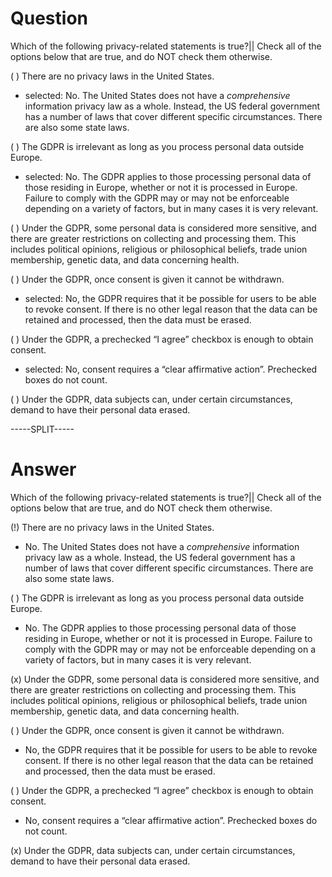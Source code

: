 # Question

Which of the following privacy-related statements is true?|| Check all of the options below that are true, and do NOT check them otherwise.

( ) There are no privacy laws in the United States.
- selected: No. The United States does not have a *comprehensive* information privacy law as a whole. Instead, the US federal government has a number of laws that cover different specific circumstances. There are also some state laws.

( ) The GDPR is irrelevant as long as you process personal data outside Europe.
- selected: No. The GDPR applies to those processing personal data of those residing in Europe, whether or not it is processed in Europe. Failure to comply with the GDPR may or may not be enforceable depending on a variety of factors, but in many cases it is very relevant.

( ) Under the GDPR, some personal data is considered more sensitive, and there are greater restrictions on collecting and processing them. This includes political opinions, religious or philosophical beliefs, trade union membership, genetic data, and data concerning health.

( ) Under the GDPR, once consent is given it cannot be withdrawn.
- selected: No, the GDPR requires that it be possible for users to be able to revoke consent. If there is no other legal reason that the data can be retained and processed, then the data must be erased.

( ) Under the GDPR, a prechecked “I agree” checkbox is enough to obtain consent.
- selected: No, consent requires a “clear affirmative action”. Prechecked boxes do not count.

( ) Under the GDPR, data subjects can, under certain circumstances, demand to have their personal data erased.

-----SPLIT-----

# Answer

Which of the following privacy-related statements is true?|| Check all of the options below that are true, and do NOT check them otherwise.

(!) There are no privacy laws in the United States.
- No. The United States does not have a *comprehensive* information privacy law as a whole. Instead, the US federal government has a number of laws that cover different specific circumstances. There are also some state laws.

( ) The GDPR is irrelevant as long as you process personal data outside Europe.
- No. The GDPR applies to those processing personal data of those residing in Europe, whether or not it is processed in Europe. Failure to comply with the GDPR may or may not be enforceable depending on a variety of factors, but in many cases it is very relevant.

(x) Under the GDPR, some personal data is considered more sensitive, and there are greater restrictions on collecting and processing them. This includes political opinions, religious or philosophical beliefs, trade union membership, genetic data, and data concerning health.

( ) Under the GDPR, once consent is given it cannot be withdrawn.
- No, the GDPR requires that it be possible for users to be able to revoke consent. If there is no other legal reason that the data can be retained and processed, then the data must be erased.

( ) Under the GDPR, a prechecked “I agree” checkbox is enough to obtain consent.
- No, consent requires a “clear affirmative action”. Prechecked boxes do not count.

(x) Under the GDPR, data subjects can, under certain circumstances, demand to have their personal data erased.